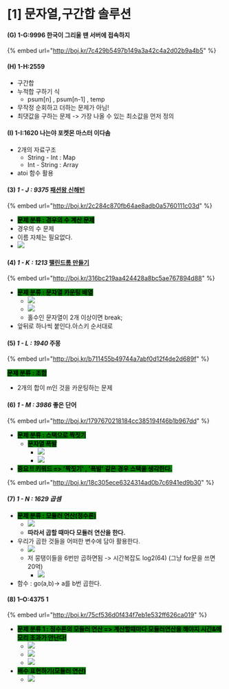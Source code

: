 # \[1] 문자열,구간합 솔루션

#### (G) 1-G:9996 한국이 그리울 땐 서버에 접속하지

{% embed url="http://boj.kr/7c429b5497b149a3a42c4a2d02b9a4b5" %}

#### (H) 1-H:2559

* 구간합
* 누적합 구하기 식&#x20;
  * psum\[n] , psum\[n-1] , temp
* 무작정 순회하고 더하는 문제가 아님!
* 최댓값을 구하는 문제 -> 가장 나올 수 있는 최소값을 먼저 정의

#### (I) 1-I:1620 나는야 포켓몬 마스터 이다솜

* 2개의 자료구조
  * String - Int : Map
  * Int - String : Array
* atoi 함수 활용

#### (3) _1 - J : 9375_ [패션왕 신해빈](https://www.acmicpc.net/problem/9375)

{% embed url="http://boj.kr/2c284c870fb64ae8adb0a5760111c03d" %}

* <mark style="background-color:green;">**문제 분류 : 경우의 수 계산 문제**</mark>
* 경우의 수 문제
* 이름 자체는 필요없다.
* ![](<../.gitbook/assets/image (30).png>)

#### (4) _1 - K : 1213_ [팰린드롬 만들기](https://www.acmicpc.net/problem/1213)

{% embed url="http://boj.kr/316bc219aa424428a8bc5ae767894d88" %}

* <mark style="background-color:green;">**문제 분류 : 문자열 카운팅 배열**</mark>
  * ![](<../.gitbook/assets/image (45).png>)
  * ![](<../.gitbook/assets/image (46).png>)
  * 홀수인 문자열이 2개 이상이면 break;
* 앞뒤로 하나씩 붙인다.아스키 순서대로

#### (5) _1 - L : 1940_ 주몽

{% embed url="http://boj.kr/b711455b49744a7abf0d12f4de2d689f" %}

<mark style="background-color:green;">**문제 분류 : 조합**</mark>

* 2개의 합이 m인 것을 카운팅하는 문제&#x20;

#### (6) _1 - M : 3986_ 좋은 단어

{% embed url="http://boj.kr/1797670218184cc385194f46b1b967dd" %}

* <mark style="background-color:green;">**문제 분류 :  스택으로 짝짓기**</mark>&#x20;
  * <mark style="background-color:green;">**문자열 폭발**</mark>
    * ![](<../.gitbook/assets/image (1) (1).png>)
    * ![](<../.gitbook/assets/image (2) (1).png>)
* <mark style="background-color:green;">**중요 !! 키워드 => '짝짓기' , '폭발' 같은 경우 스택을 생각한다.**</mark>

{% embed url="http://boj.kr/18c305ece6324314ad0b7c6941ed9b30" %}

#### (7) _1 - N : 1629 곱셈_

* <mark style="background-color:green;">**문제 분류 :  모듈러 연산(정수론)**</mark>
  * ![](<../.gitbook/assets/image (57).png>)
  * **따라서 곱할 때마다 모듈러 연산을 한다.**
* 우리가 곱한 것들을 어떠한 변수에 담아 활용한다.
  * ![](<../.gitbook/assets/image (55).png>)
  * 저 뭉탱이들을 6번만 곱하면됨 -> 시간복잡도 log2(64) (그냥 for문을 쓰면 20억)
    * ![](<../.gitbook/assets/image (56).png>)
* 함수 : go(a,b)-> a를 b번 곱한다.

#### (8) 1–O:4375 1

{% embed url="http://boj.kr/75cf536d0f434f7eb1e532ff626ca019" %}

* <mark style="background-color:green;">**문제 분류 1 :  정수론의 모듈러 연산 => 계산할때마다 모듈러연산을 해야지 시간&메모리 초과가 안난다!**</mark>
  * ![](<../.gitbook/assets/image (95).png>)
  * ![](<../.gitbook/assets/image (96).png>)
  * ![](<../.gitbook/assets/image (97).png>)
* <mark style="background-color:green;">**배수 표현하기(모듈러 연산)**</mark>
  * ![](<../.gitbook/assets/image (94).png>)
